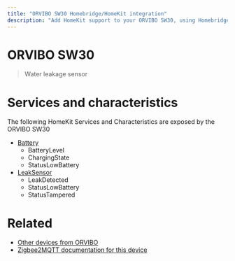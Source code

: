 ```yaml
---
title: "ORVIBO SW30 Homebridge/HomeKit integration"
description: "Add HomeKit support to your ORVIBO SW30, using Homebridge, Zigbee2MQTT and homebridge-z2m."
---
```

<!---
This file has been GENERATED using src/docgen/docgen.ts
DO NOT EDIT THIS FILE MANUALLY!
-->
# ORVIBO SW30
> Water leakage sensor


# Services and characteristics
The following HomeKit Services and Characteristics are exposed by
the ORVIBO SW30

* [Battery](../../battery.md)
  * BatteryLevel
  * ChargingState
  * StatusLowBattery
* [LeakSensor](../../sensors.md)
  * LeakDetected
  * StatusLowBattery
  * StatusTampered


# Related
* [Other devices from ORVIBO](../index.md#orvibo)
* [Zigbee2MQTT documentation for this device](https://www.zigbee2mqtt.io/devices/SW30.html)